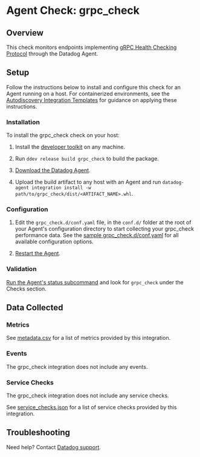 # Agent Check: grpc_check

## Overview

This check monitors endpoints implementing [gRPC Health Checking Protocol][1] through the Datadog Agent.

## Setup

Follow the instructions below to install and configure this check for an Agent running on a host. For containerized environments, see the [Autodiscovery Integration Templates][3] for guidance on applying these instructions.

### Installation

To install the grpc_check check on your host:

1. Install the [developer toolkit](https://docs.datadoghq.com/developers/integrations/new_check_howto/#developer-toolkit) on any machine.

2. Run `ddev release build grpc_check` to build the package.

3. [Download the Datadog Agent][2].

4. Upload the build artifact to any host with an Agent and
   run `datadog-agent integration install -w path/to/grpc_check/dist/<ARTIFACT_NAME>.whl`.

### Configuration

1. Edit the `grpc_check.d/conf.yaml` file, in the `conf.d/` folder at the root of your Agent's configuration directory to start collecting your grpc_check performance data. See the [sample grpc_check.d/conf.yaml][4] for all available configuration options.

2. [Restart the Agent][5].

### Validation

[Run the Agent's status subcommand][6] and look for `grpc_check` under the Checks section.

## Data Collected

### Metrics

See [metadata.csv][7] for a list of metrics provided by this integration.

### Events

The grpc_check integration does not include any events.

### Service Checks

The grpc_check integration does not include any service checks.

See [service_checks.json][8] for a list of service checks provided by this integration.

## Troubleshooting

Need help? Contact [Datadog support][9].

[1]: https://github.com/grpc/grpc/blob/master/doc/health-checking.md
[2]: https://app.datadoghq.com/account/settings#agent
[3]: https://docs.datadoghq.com/agent/kubernetes/integrations/
[4]: https://github.com/DataDog/integrations-extras/blob/master/grpc_check/datadog_checks/check/data/conf.yaml.example
[5]: https://docs.datadoghq.com/agent/guide/agent-commands/#start-stop-and-restart-the-agent
[6]: https://docs.datadoghq.com/agent/guide/agent-commands/#agent-status-and-information
[7]: https://github.com/DataDog/integrations-extras/blob/master/grpc_check/metadata.csv
[8]: https://github.com/DataDog/integrations-extras/blob/master/grpc_check/assets/service_checks.json
[9]: help@datadoghq.com
